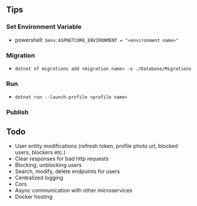 ## Tips

### Set Environment Variable
- powershell: `$env:ASPNETCORE_ENVIRONMENT = "<environment name>"`

### Migration
- `dotnet ef migrations add <migration name> -o ./Database/Migrations`

### Run
- `dotnet run --launch-profile <profile name>`

### Publish

## Todo
- User entity modifications (refresh token, profile photo url, blocked users, blockers etc.)
- Clear responses for bad http requests
- Blocking, unblocking users
- Search, modify, delete endpoints for users
- Centralized logging
- Cors
- Async communication with other microservices
- Docker hosting